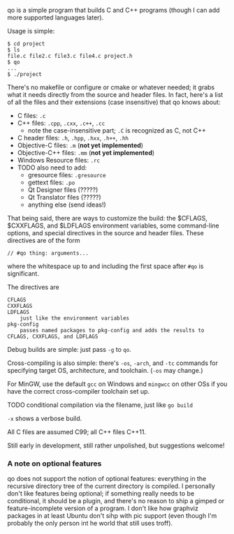 qo is a simple program that builds C and C++ programs (though I can add more supported languages later).

Usage is simple:

```
$ cd project
$ ls
file.c file2.c file3.c file4.c project.h
$ qo
...
$ ./project
```

There's no makefile or configure or cmake or whatever needed; it grabs what it needs directly from the source and header files. In fact, here's a list of all the files and their extensions (case insensitive) that qo knows about:

* C files: `.c`
* C++ files: `.cpp`, `.cxx`, `.c++`, `.cc`
	* note the case-insensitive part; `.C` is recognized as C, not C++
* C header files: `.h`, `.hpp`, `.hxx`, `.h++`, `.hh`
* Objective-C files: `.m` (**not yet implemented**)
* Objective-C++ files: `.mm` (**not yet implemented**)
* Windows Resource files: `.rc`
* TODO also need to add:
	* gresource files: `.gresource`
	* gettext files: `.po`
	* Qt Designer files (?????)
	* Qt Translator files (?????)
	* anything else (send ideas!)

That being said, there are ways to customize the build: the $CFLAGS, $CXXFLAGS, and $LDFLAGS environment variables, some command-line options, and special directives in the source and header files. These directives are of the form

```
// #qo thing: arguments...
```

where the whitespace up to and including the first space after `#qo` is significant.

The directives are

```
CFLAGS
CXXFLAGS
LDFLAGS
	just like the environment variables
pkg-config
	passes named packages to pkg-config and adds the results to CFLAGS, CXXFLAGS, and LDFLAGS
```

Debug builds are simple: just pass `-g` to `qo`.

Cross-compiling is also simple: there's `-os`, `-arch`, and `-tc` commands for specifying target OS, architecture, and toolchain. (`-os` may change.)

For MinGW, use the default `gcc` on Windows and `mingwcc` on other OSs if you have the correct cross-compiler toolchain set up.

TODO conditional compilation via the filename, just like `go build`

`-x` shows a verbose build.

All C files are assumed C99; all C++ files C++11.

Still early in development, still rather unpolished, but suggestions welcome!

### A note on optional features
qo does not support the notion of optional features: everything in the recursive directory tree of the current directory is compiled. I personally don't like features being optional; if something really needs to be conditional, it should be a plugin, and there's no reason to ship a gimped or feature-incomplete version of a program. I don't like how graphviz packages in at least Ubuntu don't sihp with pic support (even though I'm probably the only person int he world that still uses troff).
